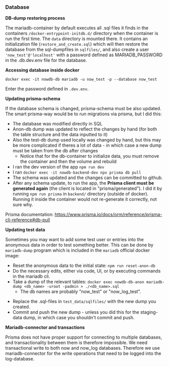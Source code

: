 
### Database

**DB-dump restoring process** 

The mariadb-container by default executes all .sql files it finds in the containers `/docker-entrypoint-initdb.d/` directory when the container is run the first time. The `data` directory is mounted there. It contains an initialization file (`restore_and_create.sql`) which will then restore the database from the sql-dumpfiles in `sqlfiles/`, and also create a user `'now_test'@'localhost'` with a password defined as MARIADB_PASSWORD in the .db.dev.env file for the database.

**Accessing database inside docker**

`docker exec -it nowdb-db mariadb -u now_test -p --database now_test` 

Enter the password defined in `.dev.env`.

**Updating prisma-schema**

If the database schema is changed, prisma-schema must be also updated. The smart prisma-way would be to run migrations via prisma, but I did this:

+ The database was modified directly in SQL
+ Anon-db dump was updated to reflect the changes by hand (for both the table structure and the data inputted to it)
+ Also the test-db dump used locally was changed by hand, but this may be more complicated if theres a lot of data - in which case a new dump must be taken from the db after changes
  + Notice that for the db-container to initialize data, you must remove the container and then the volume and rebuild
+ I ran the dev version of the app `npm run dev`
+ I ran `docker exec -it nowdb-backend-dev npx prisma db pull`
+ The schema was updated and the changes can be committed to github.
+ After any schema update, to run the app, the **Prisma client must be generated again** (the client is located in "prisma/generated"). I did it by running `npm run prisma` in `backend/` directory (outside of docker). Running it inside the container would not re-generate it correctly, not sure why.


Prisma documentation: https://www.prisma.io/docs/orm/reference/prisma-cli-reference#db-pull

**Updating test data**

Sometimes you may want to add some test user or entries into the anonymous data in order to test something better. This can be done by `mariadb-dump` program which is included in the `mariadb` official docker image:

* Reset the anonymous data to the initial state: `npm run reset-anon-db`
* Do the necessary edits, either via code, UI, or by executing commands in the mariadb cli.
* Take a dump of the relevant tables: `docker exec nowdb-db-anon mariadb-dump <db_name> -uroot -padmin > ./<db_name>.sql`
  + The db names are probably "now_test" or "now_log_test".
+ Replace the .sql-files in `test_data/sqlfiles/` with the new dump you created.
+ Commit and push the new dump - unless you did this for the staging-data dump, in which case you shouldn't commit and push.

**Mariadb-connector and transactions**

Prisma does not have proper support for connecting to multiple databases, and transactionality between them is therefore impossible. We need transactional write to both now and now_log databases. Therefore we use mariadb-connector for the write operations that need to be logged into the log-database.
